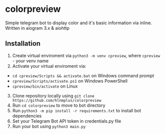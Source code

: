 # colorpreview
Simple telegram bot to display color and it's basic information via inline. Written in aiogram 3.x & aiohttp

## Installation

1. Create virtual enviroment via `python3 -m venv cpreview`, where `cpreview` - your venv name
2. Activate your virtual enviroment via:
- `cd cpreview/Scripts && activate.bat` on Windows command prompt
- `cpreview/Scripts/activate.ps1` on Windows PowerShell
- `cpreview/bin/activate` on Linux
3. Clone repository locally using `git clone https://github.com/hlnmplus/colorpreview`
4. Run `cd colorpreview` to move to bot directory
5. Run `python3 -m pip install -r requirements.txt` to install bot dependencies
6. Set your Telegram Bot API token in credentials.py file
7. Run your bot using `python3 main.py`

